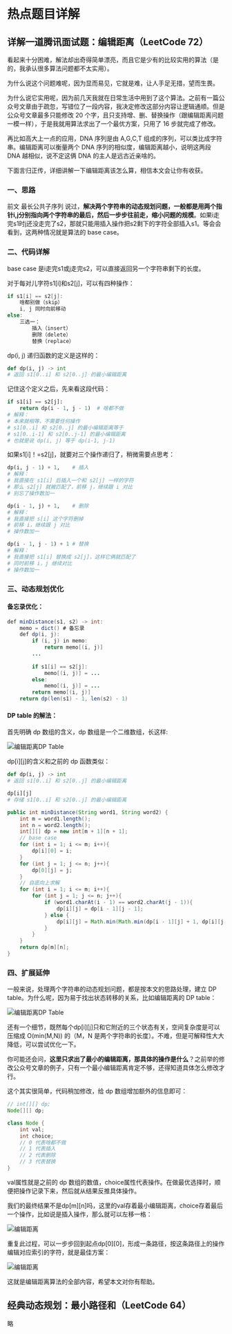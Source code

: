 # 热点题目详解

## 详解一道腾讯面试题：编辑距离（LeetCode 72）

看起来十分困难，解法却出奇得简单漂亮，而且它是少有的比较实用的算法（是的，我承认很多算法问题都不太实用）。

为什么说这个问题难呢，因为显而易见，它就是难，让人手足无措，望而生畏。

为什么说它实用呢，因为前几天我就在日常生活中用到了这个算法。之前有一篇公众号文章由于疏忽，写错位了一段内容，我决定修改这部分内容让逻辑通顺。但是公众号文章最多只能修改 20 个字，且只支持增、删、替换操作（跟编辑距离问题一模一样），于是我就用算法求出了一个最优方案，只用了 16 步就完成了修改。

再比如高大上一点的应用，DNA 序列是由 A,G,C,T 组成的序列，可以类比成字符串。编辑距离可以衡量两个 DNA 序列的相似度，编辑距离越小，说明这两段 DNA 越相似，说不定这俩 DNA 的主人是远古近亲啥的。

下面言归正传，详细讲解一下编辑距离该怎么算，相信本文会让你有收获。

### 一、思路

前文 最长公共子序列 说过，**解决两个字符串的动态规划问题，一般都是用两个指针i,j分别指向两个字符串的最后，然后一步步往前走，缩小问题的规模**。如果i走完s1时j还没走完了s2，那就只能用插入操作把s2剩下的字符全部插入s1。等会会看到，这两种情况就是算法的 base case。

### 二、代码详解

base case 是i走完s1或j走完s2，可以直接返回另一个字符串剩下的长度。

对于每对儿字符s1[i]和s2[j]，可以有四种操作：

```java
if s1[i] == s2[j]:
    啥都别做（skip）
    i, j 同时向前移动
else:
    三选一：
        插入（insert）
        删除（delete）
        替换（replace）
```

dp(i, j) 递归函数的定义是这样的：

```python
def dp(i, j) -> int
# 返回 s1[0..i] 和 s2[0..j] 的最小编辑距离
```

记住这个定义之后，先来看这段代码：

```python
if s1[i] == s2[j]:
    return dp(i - 1, j - 1)  # 啥都不做
# 解释：
# 本来就相等，不需要任何操作
# s1[0..i] 和 s2[0..j] 的最小编辑距离等于
# s1[0..i-1] 和 s2[0..j-1] 的最小编辑距离
# 也就是说 dp(i, j) 等于 dp(i-1, j-1)
```

如果s1[i]！=s2[j]，就要对三个操作递归了，稍微需要点思考：

```python
dp(i, j - 1) + 1,    # 插入
# 解释：
# 我直接在 s1[i] 后插入一个和 s2[j] 一样的字符
# 那么 s2[j] 就被匹配了，前移 j，继续跟 i 对比
# 别忘了操作数加一

dp(i - 1, j) + 1,    # 删除
# 解释：
# 我直接把 s[i] 这个字符删掉
# 前移 i，继续跟 j 对比
# 操作数加一

dp(i - 1, j - 1) + 1 # 替换
# 解释：
# 我直接把 s1[i] 替换成 s2[j]，这样它俩就匹配了
# 同时前移 i，j 继续对比
# 操作数加一
```

### 三、动态规划优化

#### 备忘录优化：

```java
def minDistance(s1, s2) -> int:
    memo = dict() # 备忘录
    def dp(i, j):
        if (i, j) in memo:
            return memo[(i, j)]
        ...
    
        if s1[i] == s2[j]:
            memo[(i, j)] = ...
        else:
            memo[(i, j)] = ...
        return memo[(i, j)]
    return dp(len(s1) - 1, len(s2) - 1)
```

#### DP table 的解法：

首先明确 dp 数组的含义，dp 数组是一个二维数组，长这样:

![编辑距离DP Table](../../resources/files/minDistance01.png "编辑距离")

dp[i][j]的含义和之前的 dp 函数类似：

```python
def dp(i, j) -> int
# 返回 s1[0..i] 和 s2[0..j] 的最小编辑距离

dp[i][j]
# 存储 s1[0..i] 和 s2[0..j] 的最小编辑距离
```

```java
public int minDistance(String word1, String word2) {
    int m = word1.length();
    int n = word2.length();
    int[][] dp = new int[m + 1][n + 1];
    // base case
    for (int i = 1; i <= m; i++){
        dp[i][0] = i;
    }
    for (int j = 1; j <= n; j++){
        dp[0][j] = j;
    }
    // 自底向上求解
    for (int i = 1; i <= m; i++){
        for (int j = 1; j <= n; j++){
            if (word1.charAt(i - 1) == word2.charAt(j - 1)){
                dp[i][j] = dp[i - 1][j - 1];
            } else {
                dp[i][j] = Math.min(Math.min(dp[i - 1][j] + 1, dp[i][j - 1] + 1), dp[i - 1][j - 1] + 1);
            }
        }
    }
    return dp[m][n];
}
```

### 四、扩展延伸

一般来说，处理两个字符串的动态规划问题，都是按本文的思路处理，建立 DP table。为什么呢，因为易于找出状态转移的关系，比如编辑距离的 DP table：

![编辑距离DP Table](../../resources/files/minDistance02.png "编辑距离")

还有一个细节，既然每个dp[i][j]只和它附近的三个状态有关，空间复杂度是可以压缩成 O(min(M,N)) 的（M，N 是两个字符串的长度）。不难，但是可解释性大大降低，可以尝试优化一下。

你可能还会问，**这里只求出了最小的编辑距离，那具体的操作是什么**？之前举的修改公众号文章的例子，只有一个最小编辑距离肯定不够，还得知道具体怎么修改才行。

这个其实很简单，代码稍加修改，给 dp 数组增加额外的信息即可：

```java
// int[][] dp;
Node[][] dp;

class Node {
    int val;
    int choice;
    // 0 代表啥都不做
    // 1 代表插入
    // 2 代表删除
    // 3 代表替换
}
```

val属性就是之前的 dp 数组的数值，choice属性代表操作。在做最优选择时，顺便把操作记录下来，然后就从结果反推具体操作。

我们的最终结果不是dp[m][n]吗，这里的val存着最小编辑距离，choice存着最后一个操作，比如说是插入操作，那么就可以左移一格：

![编辑距离](../../resources/files/minDistance03.png "编辑距离")

重复此过程，可以一步步回到起点dp[0][0]，形成一条路径，按这条路径上的操作编辑对应索引的字符，就是最佳方案：

![编辑距离](../../resources/files/minDistance04.png "编辑距离")

这就是编辑距离算法的全部内容，希望本文对你有帮助。

## 经典动态规划：最小路径和（LeetCode 64）

略












